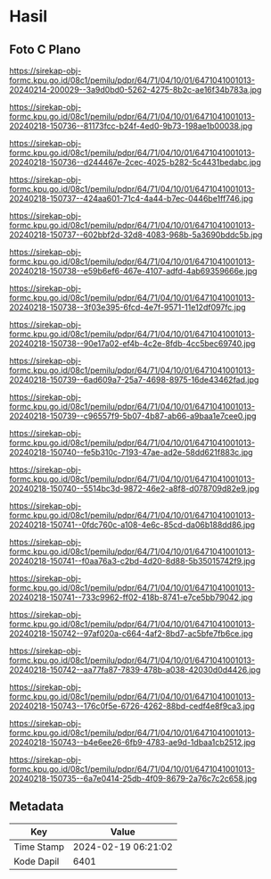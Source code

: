 # Hasil

## Foto C Plano

https://sirekap-obj-formc.kpu.go.id/08c1/pemilu/pdpr/64/71/04/10/01/6471041001013-20240214-200029--3a9d0bd0-5262-4275-8b2c-ae16f34b783a.jpg

https://sirekap-obj-formc.kpu.go.id/08c1/pemilu/pdpr/64/71/04/10/01/6471041001013-20240218-150736--81173fcc-b24f-4ed0-9b73-198ae1b00038.jpg

https://sirekap-obj-formc.kpu.go.id/08c1/pemilu/pdpr/64/71/04/10/01/6471041001013-20240218-150736--d244467e-2cec-4025-b282-5c4431bedabc.jpg

https://sirekap-obj-formc.kpu.go.id/08c1/pemilu/pdpr/64/71/04/10/01/6471041001013-20240218-150737--424aa601-71c4-4a44-b7ec-0446be1ff746.jpg

https://sirekap-obj-formc.kpu.go.id/08c1/pemilu/pdpr/64/71/04/10/01/6471041001013-20240218-150737--602bbf2d-32d8-4083-968b-5a3690bddc5b.jpg

https://sirekap-obj-formc.kpu.go.id/08c1/pemilu/pdpr/64/71/04/10/01/6471041001013-20240218-150738--e59b6ef6-467e-4107-adfd-4ab69359666e.jpg

https://sirekap-obj-formc.kpu.go.id/08c1/pemilu/pdpr/64/71/04/10/01/6471041001013-20240218-150738--3f03e395-6fcd-4e7f-9571-11e12df097fc.jpg

https://sirekap-obj-formc.kpu.go.id/08c1/pemilu/pdpr/64/71/04/10/01/6471041001013-20240218-150738--90e17a02-ef4b-4c2e-8fdb-4cc5bec69740.jpg

https://sirekap-obj-formc.kpu.go.id/08c1/pemilu/pdpr/64/71/04/10/01/6471041001013-20240218-150739--6ad609a7-25a7-4698-8975-16de43462fad.jpg

https://sirekap-obj-formc.kpu.go.id/08c1/pemilu/pdpr/64/71/04/10/01/6471041001013-20240218-150739--c96557f9-5b07-4b87-ab66-a9baa1e7cee0.jpg

https://sirekap-obj-formc.kpu.go.id/08c1/pemilu/pdpr/64/71/04/10/01/6471041001013-20240218-150740--fe5b310c-7193-47ae-ad2e-58dd621f883c.jpg

https://sirekap-obj-formc.kpu.go.id/08c1/pemilu/pdpr/64/71/04/10/01/6471041001013-20240218-150740--5514bc3d-9872-46e2-a8f8-d078709d82e9.jpg

https://sirekap-obj-formc.kpu.go.id/08c1/pemilu/pdpr/64/71/04/10/01/6471041001013-20240218-150741--0fdc760c-a108-4e6c-85cd-da06b188dd86.jpg

https://sirekap-obj-formc.kpu.go.id/08c1/pemilu/pdpr/64/71/04/10/01/6471041001013-20240218-150741--f0aa76a3-c2bd-4d20-8d88-5b35015742f9.jpg

https://sirekap-obj-formc.kpu.go.id/08c1/pemilu/pdpr/64/71/04/10/01/6471041001013-20240218-150741--733c9962-ff02-418b-8741-e7ce5bb79042.jpg

https://sirekap-obj-formc.kpu.go.id/08c1/pemilu/pdpr/64/71/04/10/01/6471041001013-20240218-150742--97af020a-c664-4af2-8bd7-ac5bfe7fb6ce.jpg

https://sirekap-obj-formc.kpu.go.id/08c1/pemilu/pdpr/64/71/04/10/01/6471041001013-20240218-150742--aa77fa87-7839-478b-a038-42030d0d4426.jpg

https://sirekap-obj-formc.kpu.go.id/08c1/pemilu/pdpr/64/71/04/10/01/6471041001013-20240218-150743--176c0f5e-6726-4262-88bd-cedf4e8f9ca3.jpg

https://sirekap-obj-formc.kpu.go.id/08c1/pemilu/pdpr/64/71/04/10/01/6471041001013-20240218-150743--b4e6ee26-6fb9-4783-ae9d-1dbaa1cb2512.jpg

https://sirekap-obj-formc.kpu.go.id/08c1/pemilu/pdpr/64/71/04/10/01/6471041001013-20240218-150735--6a7e0414-25db-4f09-8679-2a76c7c2c658.jpg


## Metadata

| Key        | Value               |
| ---------- | ------------------- |
| Time Stamp | 2024-02-19 06:21:02 |
| Kode Dapil | 6401                |




